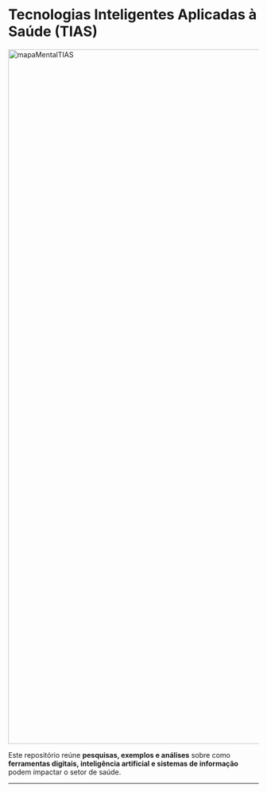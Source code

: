 
# Tecnologias Inteligentes Aplicadas à Saúde (TIAS)

<img width="2994" height="1396" alt="mapaMentalTIAS" src="https://github.com/user-attachments/assets/7b968f62-2d60-4965-bdca-c2e4c8fd4518" />

Este repositório reúne **pesquisas, exemplos e análises** sobre como **ferramentas digitais, inteligência artificial e sistemas de informação** podem impactar o setor de saúde.

---



